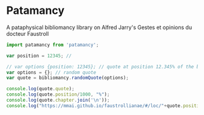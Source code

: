 # Patamancy

A pataphysical bibliomancy library on Alfred Jarry's Gestes et opinions du docteur Faustroll

```javascript
import patamancy from 'patamancy';

var position = 12345; //  

// var options {position: 12345}; // quote at position 12.345% of the book
var options = {}; // random quote
var quote = bibliomancy.randomQuote(options);

console.log(quote.quote);
console.log(quote.position/1000, "%");
console.log(quote.chapter.join('\n'));
console.log("https://mmai.github.io/faustrollianae/#/loc/"+quote.position);
```

